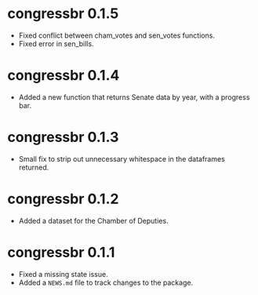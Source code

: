 # congressbr 0.1.5

- Fixed conflict between cham_votes and sen_votes functions.
- Fixed error in sen_bills.

# congressbr 0.1.4

- Added a new function that returns Senate data by year, with a progress bar.

# congressbr 0.1.3

- Small fix to strip out unnecessary whitespace in the dataframes returned.

# congressbr 0.1.2

- Added a dataset for the Chamber of Deputies.

# congressbr 0.1.1

- Fixed a missing state issue.
- Added a `NEWS.md` file to track changes to the package.

